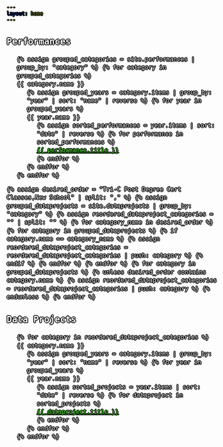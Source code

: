 ```yaml
---
layout: home
---
```


<h2>Performances</h2>
<ul>
{% assign grouped_categories = site.performances | group_by: "category" %}
{% for category in grouped_categories %}
<li class="category">
  {{ category.name }}
  <ul>
    {% assign grouped_years = category.items | group_by: "year" | sort: "name" | reverse %}
    {% for year in grouped_years %}
    <li class="year">
      {{ year.name }}
      <ul>
        {% assign sorted_performances = year.items | sort: "date" | reverse %}
        {% for performance in sorted_performances %}
        <li><a href="{{ performance.url }}">{{ performance.title }}</a></li>
        {% endfor %}
      </ul>
    </li>
    {% endfor %}
  </ul>
</li>
{% endfor %}
</ul>

{% assign desired_order = "Tri-C Post Degree Cert Classes,New School" | split: "," %}
{% assign grouped_dataprojects = site.dataprojects | group_by: "category" %}
{% assign reordered_dataproject_categories = "" | split: "" %}
{% for category_name in desired_order %}
  {% for category in grouped_dataprojects %}
    {% if category.name == category_name %}
      {% assign reordered_dataproject_categories = reordered_dataproject_categories | push: category %}
    {% endif %}
  {% endfor %}
{% endfor %}
{% for category in grouped_dataprojects %}
  {% unless desired_order contains category.name %}
    {% assign reordered_dataproject_categories = reordered_dataproject_categories | push: category %}
  {% endunless %}
{% endfor %}

<h2>Data Projects</h2>
<ul>
{% for category in reordered_dataproject_categories %}
<li class="category">
  {{ category.name }}
  <ul>
    {% assign grouped_years = category.items | group_by: "year" | sort: "name" | reverse %}
    {% for year in grouped_years %}
    <li class="year">
      {{ year.name }}
      <ul>
        {% assign sorted_projects = year.items | sort: "date" | reverse %}
        {% for dataproject in sorted_projects %}
        <li><a href="{{ dataproject.url }}">{{ dataproject.title }}</a></li>
        {% endfor %}
      </ul>
    </li>
    {% endfor %}
  </ul>
</li>
{% endfor %}
</ul>

<!-- <h2>Typewriter Projects</h2>
<ul>
  {% assign grouped_types = site.typewriters | group_by: "type" %}
  {% for type in grouped_types %}
  <li class="category">
    {{ type.name }}
    <ul>
      {% assign grouped_years = type.items | group_by: "year" | sort: "name" | reverse %}
      {% for year in grouped_years %}
      <li class="year">
        {{ year.name }}
        <ul>
          {% assign sorted_posts = year.items | sort: "date" | reverse %}
          {% for post in sorted_posts %}
          <li><a href="{{ post.url }}">{{ post.title }}</a></li>
          {% endfor %}
        </ul>
      </li>
      {% endfor %}
    </ul>
  </li>
  {% endfor %}
</ul>
-->

<div id="scrollTrack">
  <div id="verticalScrollProgress"></div>
</div>

<style>
#scrollTrack {
  position: fixed;
  top: 25%;
  left: 50%;
  transform: translateX(-700px);
  width: 5px;
  height: 50%;
  background-color: rgba(255, 255, 255, 0.1);
  z-index: 9998;
}

#verticalScrollProgress {
  position: absolute;
  top: 0;
  left: 0;
  width: 100%;
  height: 0%;
  background-color: #5bff32;
  z-index: 9999;
}

body {
  color: white;
  font-family: monospace;
  font-size: 16px;
  line-height: 1.4;
  margin: 0;
  min-height: 100%;
  overflow-wrap: break-word;
  background-image: url('/assets/darkbgcolor.jpg'); 
  background-size: cover; 
  background-position: center; 
  background-attachment: fixed;
  text-shadow: 
  0 0 0 black,
  1px 0 0 black,
  -1px 0 0 black,
  0 1px 0 black,
  0 -1px 0 black,
  1px 1px 0 black,
  -1px -1px 0 black,
  1px -1px 0 black,
  -1px 1px 0 black,
  2px 0 0 black,
  -2px 0 0 black,
  0 2px 0 black,
  0 -2px 0 black;
}

a {
  color: rgb(91, 255, 50);
  text-decoration: underline;
}
</style>

<script>
window.onscroll = function() {
  const track = document.getElementById("scrollTrack");
  const bar = document.getElementById("verticalScrollProgress");
  
  const scrollTop = document.documentElement.scrollTop || document.body.scrollTop;
  const scrollHeight = document.documentElement.scrollHeight - document.documentElement.clientHeight;
  const scrollPercent = (scrollTop / scrollHeight) * 100;
  
  // Keep the green bar inside the track
  bar.style.height = scrollPercent + "%";
};
</script>
